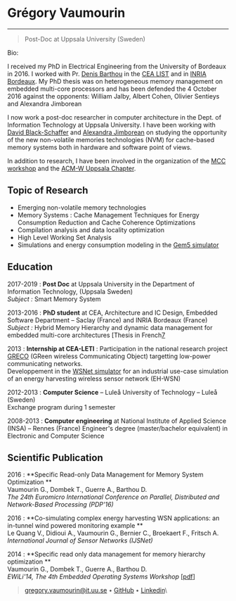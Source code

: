 Grégory Vaumourin
=================

----

>  Post-Doc at Uppsala University (Sweden)

Bio: 

I received my PhD in Electrical Engineering from the University of Bordeaux in 2016. I worked with Pr. [Denis Barthou][9] in the [CEA LIST][13] and in [INRIA Bordeaux][10]. My PhD thesis was on heterogeneous memory management on embedded multi-core processors and has been defended the 4 October 2016 against the opponents: William Jalby, Albert Cohen, Olivier Sentieys and Alexandra Jimborean

I now work a post-doc researcher in computer architecture in the Dept. of Information Technology at Uppsala University. I have been working with [David Black-Schaffer][11] and [Alexandra Jimborean][12] on studying the opportunity of the new non-volatile memories technologies (NVM) for cache-based memory systems both in hardware and software point of views.

In addition to research, I have been involved in the organization of the [MCC workshop][8] and the [ACM-W Uppsala Chapter][14].

Topic of Research 
-----------------

* Emerging non-volatile memory technologies
* Memory Systems : Cache Management Techniques for Energy Consumption Reduction and Cache Coherence Optimizations 
* Compilation analysis and data locality optimization 
* High Level Working Set Analysis
* Simulations and energy consumption modeling in the [Gem5 simulator][15]

Education
---------

2017-2019
:   **Post Doc** at Uppsala University in the Department of Information Technology, (Uppsala Sweden)\
    *Subject :* Smart Memory System

2013-2016
:   **PhD student** at CEA, Architecture and IC Design, Embedded Software Department – Saclay (France) and INRIA Bordeaux (France)\
    *Subject :* Hybrid Memory Hierarchy and dynamic data management for embedded multi-core architectures [Thesis in French[7]

2013
:    **Internship at CEA-LETI** : Participation in the national research project [GRECO][4] (GReen wireless Communicating Object) targetting low-power communicating networks.\
     Developpement in the [WSNet simulator][5] for an industrial use-case simulation of an energy harvesting wireless sensor network (EH-WSN) 

2012-2013
:   **Computer Science** – Luleå University of Technology – Luleå (Sweden)\
    Exchange program during 1 semester

2008-2013
:   **Computer engineering** at National Institute of Applied Science (INSA) – Rennes (France)
    Engineer's degree (master/bachelor equivalent) in Electronic and Computer Science

Scientific Publication 
------------

2016
:   **Specific Read-only Data Management for Memory System Optimization **\
    Vaumourin G., Dombek T., Guerre A., Barthou D.\
    *The 24th Euromicro International Conference on Parallel, Distributed and Network-Based Processing (PDP'16)*

2016
:   **Co-simulating complex energy harvesting WSN applications: an in-tunnel wind powered monitoring example **\
    Le Quang V., Didioui A., Vaumourin G., Bernier C., Broekaert F., Fritsch A. \
    *International Journal of Sensor Networks (IJSNet)*

2014
:   **Specific read only data management for memory hierarchy optimization **\
    Vaumourin G., Dombek T., Guerre A., Barthou D.\
    *EWiLi'14, The 4th Embedded Operating Systems Workshop* [[pdf][2]]


> <gregory.vaumourin@it.uu.se> • 
> [GitHub][1] • [Linkedin][3]\


[1]: https://github.com/gvaumour/
[2]: https://hal.archives-ouvertes.fr/hal-01090218/document
[3]: https://fr.linkedin.com/in/grégory-vaumourin-597a7397
[4]: http://greco.irisa.fr/
[5]: http://wsnet.gforge.inria.fr/
[6]: https://github.com/gvaumour/gvaumour.github.io/blob/master/europar.pdf
[7]: https://www.theses.fr/2016BORD0173
[8]: http://www.it.uu.se/research/upmarc/events/MCC2017
[9]: http://www.labri.fr/perso/barthou/
[10]:https://www.inria.fr/equipes/storm
[11]:http://www.it.uu.se/katalog/davbl791
[12]:http://katalog.uu.se/profile/?id=N12-1860
[13]: http://www-list.cea.fr/en/
[14]: https://uu.acm.org/
[15]: http://www.gem5.org/Main_Page
